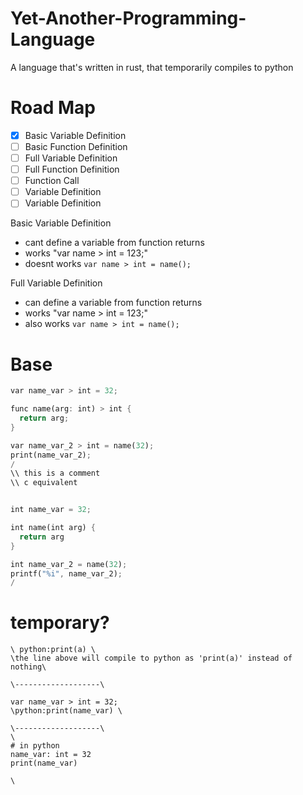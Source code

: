 # Yet-Another-Programming-Language
A language that's written in rust, that temporarily compiles to python

# Road Map
- [x] Basic Variable Definition
- [ ] Basic Function Definition
- [ ] Full Variable Definition
- [ ] Full Function Definition
- [ ] Function Call
- [ ] Variable Definition
- [ ] Variable Definition 

Basic Variable Definition
- cant define a variable from function returns
- works "var name > int = 123;"
- doesnt works `var name > int = name();`

Full Variable Definition
- can define a variable from function returns
- works "var name > int = 123;"
- also works `var name > int = name();`

# Base
```rs
var name_var > int = 32;

func name(arg: int) > int {
  return arg;
}

var name_var_2 > int = name(32);
print(name_var_2);
/
\\ this is a comment
\\ c equivalent


int name_var = 32;

int name(int arg) {
  return arg
}

int name_var_2 = name(32);
printf("%i", name_var_2);
/
```
# temporary?
```
\ python:print(a) \ 
\the line above will compile to python as 'print(a)' instead of nothing\

\-------------------\

var name_var > int = 32;
\python:print(name_var) \

\-------------------\
\
# in python
name_var: int = 32
print(name_var)

\

```
